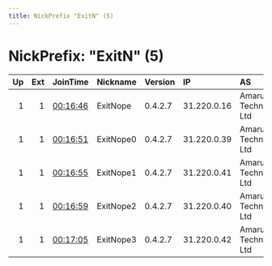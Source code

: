 ```yaml
---
title: NickPrefix "ExitN" (5)
---
```


# NickPrefix: "ExitN" (5)

|   Up |   Ext | JoinTime                                                                                            | Nickname   | Version   | IP          | AS                     | CC   |   ORp |   Dirp | OS    | Contact         |   eFamMembers |
|-----:|------:|:----------------------------------------------------------------------------------------------------|:-----------|:----------|:------------|:-----------------------|:-----|------:|-------:|:------|:----------------|--------------:|
|    1 |     1 | [00:16:46](https://metrics.torproject.org/rs.html#details/628732744F45C7C24B94E1E6221545E04BDF48E2) | ExitNope   | 0.4.2.7   | 31.220.0.16 | Amarutu Technology Ltd | nl   |  9001 |     80 | Linux | exitno@elude.in |             6 |
|    1 |     1 | [00:16:51](https://metrics.torproject.org/rs.html#details/D4ECFD1079C5723EB9B3B7F321D863D21547CEBE) | ExitNope0  | 0.4.2.7   | 31.220.0.39 | Amarutu Technology Ltd | nl   |  9001 |     80 | Linux | exitno@elude.in |             6 |
|    1 |     1 | [00:16:55](https://metrics.torproject.org/rs.html#details/0C78C13071DB97EE3A53421F2B4AA77FE2328E7D) | ExitNope1  | 0.4.2.7   | 31.220.0.41 | Amarutu Technology Ltd | nl   |  9001 |     80 | Linux | exitno@elude.in |             6 |
|    1 |     1 | [00:16:59](https://metrics.torproject.org/rs.html#details/5544620C1442CE7CA8A548CF9998AD7E2E351141) | ExitNope2  | 0.4.2.7   | 31.220.0.40 | Amarutu Technology Ltd | nl   |  9001 |     80 | Linux | exitno@elude.in |             6 |
|    1 |     1 | [00:17:05](https://metrics.torproject.org/rs.html#details/F5EC447EC58788981F1777BF7D2E6CF4C3E12552) | ExitNope3  | 0.4.2.7   | 31.220.0.42 | Amarutu Technology Ltd | nl   |  9001 |     80 | Linux | exitno@elude.in |             6 |
